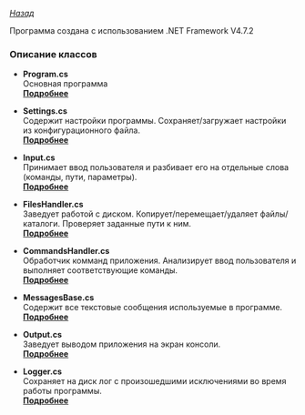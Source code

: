 ﻿*[Назад](./index.md)*  
 
Программа создана с использованием .NET Framework V4.7.2  
  
### Описание классов  
  
- **Program.cs**  
Основная программа  
**[Подробнее](./Classes/Program.md)**  
  
- **Settings.cs**  
Содержит настройки программы. Сохраняет/загружает настройки из конфигурационного файла.  
**[Подробнее](./Classes/Settings.md)**  
  
- **Input.cs**  
Принимает ввод пользователя и разбивает его на отдельные слова (команды, пути, параметры).  
**[Подробнее](./Classes/Input.md)**  
  
- **FilesHandler.cs**  
Заведует работой с диском. Копирует/перемещает/удаляет файлы/каталоги. Проверяет заданные пути к ним.  
**[Подробнее](./Classes/FilesHandler.md)**  
  
- **CommandsHandler.cs**  
Обработчик комманд приложения. Анализирует ввод пользователя и выполняет соответствующие команды.  
**[Подробнее](./Classes/CommandsHandler.md)**  
  
- **MessagesBase.cs**  
Содержит все текстовые сообщения используемые в программе.  
**[Подробнее](./Classes/MessagesBase.md)**  
  
- **Output.cs**  
Заведует выводом приложения на экран консоли.  
**[Подробнее](./Classes/Output.md)**  
  
- **Logger.cs**  
Сохраняет на диск лог с произошедшими исключениями во время работы программы.  
**[Подробнее](./Classes/Logger.md)**  
  
  
